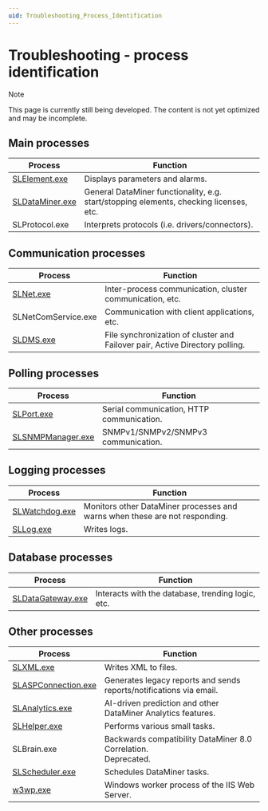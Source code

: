 ```yaml
---
uid: Troubleshooting_Process_Identification
---
```


# Troubleshooting - process identification

> [!NOTE]
> This page is currently still being developed. The content is not yet optimized and may be incomplete.

## Main processes

| **Process** | **Function**|
|--|--|
| [SLElement.exe](xref:Troubleshooting_SLElement_exe) | Displays parameters and alarms. |
| [SLDataMiner.exe](xref:Troubleshooting_SLDataMiner_exe) | General DataMiner functionality, e.g. start/stopping elements, checking licenses, etc. |
| SLProtocol.exe | Interprets protocols (i.e. drivers/connectors). |

## Communication processes

| **Process** | **Function**|
|--|--|
| [SLNet.exe](xref:Troubleshooting_SLNet_exe) | Inter-process communication, cluster communication, etc. |
| SLNetComService.exe | Communication with client applications, etc. |
| [SLDMS.exe](xref:Troubleshooting_SLDMS_exe) | File synchronization of cluster and Failover pair, Active Directory polling. |

## Polling processes

| **Process** | **Function**|
|--|--|
| [SLPort.exe](xref:Troubleshooting_SLPort_exe) | Serial communication, HTTP communication. |
| [SLSNMPManager.exe](xref:Troubleshooting_SLSNMPManager_exe) | SNMPv1/SNMPv2/SNMPv3 communication. |

## Logging processes

| **Process** | **Function**|
|--|--|
| [SLWatchdog.exe](xref:Troubleshooting_SLWatchdog_exe) | Monitors other DataMiner processes and warns when these are not responding. |
| [SLLog.exe](xref:Troubleshooting_SLLog_exe) | Writes logs. |

## Database processes

| **Process** | **Function**|
|--|--|
| [SLDataGateway.exe](xref:Troubleshooting_SLDataGateway_exe) | Interacts with the database, trending logic, etc. |

## Other processes

| **Process** | **Function**|
|--|--|
| [SLXML.exe](xref:Troubleshooting_SLXML_exe) | Writes XML to files. |
| [SLASPConnection.exe](xref:Troubleshooting_SLASPConnection_exe) | Generates legacy reports and sends reports/notifications via email. |
| [SLAnalytics.exe](xref:Troubleshooting_SLAnalytics_exe) | AI-driven prediction and other DataMiner Analytics features. |
| [SLHelper.exe](xref:Troubleshooting_SLHelper_exe) | Performs various small tasks. |
| SLBrain.exe | Backwards compatibility DataMiner 8.0 Correlation.<br>Deprecated. |
| [SLScheduler.exe](xref:Troubleshooting_SLScheduler_exe) | Schedules DataMiner tasks. |
| [w3wp.exe](xref:Troubleshooting_Web) | Windows worker process of the IIS Web Server. |
